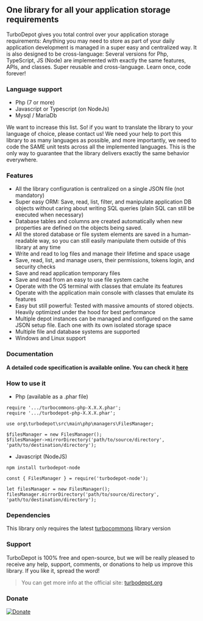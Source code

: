 ## One library for all your application storage requirements

TurboDepot gives you total control over your application storage requirements: Anything you may need to store as part of your daily application development is managed in a super easy and centralized way. It is also designed to be cross-language: Several versions for Php, TypeScript, JS (Node) are implemented with exactly the same features, APIs, and classes. Super reusable and cross-language. Learn once, code forever!

### Language support

- Php (7 or more)
- Javascript or Typescript (on NodeJs)
- Mysql / MariaDb

We want to increase this list. So! if you want to translate the library to your language of choice, please contact us! We need your help to port this library to as many languages as possible, and more importantly, we need to code the SAME unit tests across all the implemented languages. This is the only way to guarantee that the library delivers exactly the same behavior everywhere.

### Features

- All the library configuration is centralized on a single JSON file (not mandatory)
- Super easy ORM: Save, read, list, filter, and manipulate application DB objects without caring about writing SQL queries (plain SQL can still be executed when necessary)
- Database tables and columns are created automatically when new properties are defined on the objects being saved.
- All the stored database or file system elements are saved in a human-readable way, so you can still easily manipulate them outside of this library at any time
- Write and read to log files and manage their lifetime and space usage
- Save, read, list, and manage users, their permissions, tokens login, and security checks
- Save and read application temporary files
- Save and read from an easy to use file system cache
- Operate with the OS terminal with classes that emulate its features
- Operate with the application main console with classes that emulate its features
- Easy but still powerful: Tested with massive amounts of stored objects. Heavily optimized under the hood for best performance
- Multiple depot instances can be managed and configured on the same JSON setup file. Each one with its own isolated storage space
- Multiple file and database systems are supported
- Windows and Linux support

### Documentation

**A detailed code specification is available online. You can check it [here](https://turbodepot.org)**

### How to use it

- Php (available as a .phar file)

```
require '.../turbocommons-php-X.X.X.phar';
require '.../turbodepot-php-X.X.X.phar';

use org\turbodepot\src\main\php\managers\FilesManager;

$filesManager = new FilesManager();
$filesManager->mirrorDirectory('path/to/source/directory', 'path/to/destination/directory');
```

- Javascript (NodeJS)

```
npm install turbodepot-node

const { FilesManager } = require('turbodepot-node');

let filesManager = new FilesManager();
filesManager.mirrorDirectory('path/to/source/directory', 'path/to/destination/directory');
```

### Dependencies

This library only requires the latest [turbocommons](https://turbocommons.org) library version

### Support

TurboDepot is 100% free and open-source, but we will be really pleased to receive any help, support, comments, or donations to help us improve this library. If you like it, spread the word!

> You can get more info at the official site: [turbodepot.org](https://turbodepot.org)

### Donate
	
[![Donate](https://turbodepot.org/view/views/home/donate-button.png)](https://www.paypal.com/cgi-bin/webscr?cmd=_donations&business=53MJ6SY66WZZ2&lc=ES&item_name=TurboDepot&no_note=0&cn=A%c3%b1adir%20instrucciones%20especiales%20para%20el%20vendedor%3a&no_shipping=2&currency_code=EUR&bn=PP%2dDonationsBF%3abtn_donateCC_LG%2egif%3aNonHosted)
